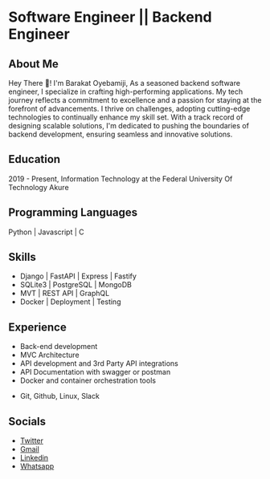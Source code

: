 # Software Engineer || Backend Engineer
## About Me
Hey There 👋! I'm Barakat Oyebamiji, As a seasoned backend software engineer, I specialize in crafting high-performing applications. My tech journey reflects a commitment to excellence and a passion for staying at the forefront of advancements. I thrive on challenges, adopting cutting-edge technologies to continually enhance my skill set. With a track record of designing scalable solutions, I'm dedicated to pushing the boundaries of backend development, ensuring seamless and innovative solutions.

## Education
2019 - Present, Information Technology at the Federal University Of Technology Akure

## Programming Languages
Python | Javascript | C 

## Skills
* Django | FastAPI | Express | Fastify  
* SQLite3 | PostgreSQL | MongoDB  
* MVT | REST API | GraphQL  
* Docker | Deployment | Testing  
## Experience
* Back-end development  
* MVC Architecture  
* API development and 3rd Party API integrations  
* API Documentation with swagger or postman  
* Docker and container orchestration tools  
- Git, Github, Linux, Slack
## Socials
* [Twitter](https://twitter.com/olamide1815)  
* [Gmail](oyebamijibarakat7@gmail.com)  
* [Linkedin](https://www.linkedin.com/in/barakat-oyebamiji-0973001b2)  
* [Whatsapp](+2348167216415)  
<!--
**gentlesoul18/gentlesoul18** is a ✨ _special_ ✨ repository because its `README.md` (this file) appears on your GitHub profile.

Here are some ideas to get you started:

- 🔭 I’m currently working on ...
- 🌱 I’m currently learning ...
- 👯 I’m looking to collaborate on ...
- 🤔 I’m looking for help with ...
- 💬 Ask me about ...
- 📫 How to reach me: ...
- 😄 Pronouns: ...
- ⚡ Fun fact: ...
-->
